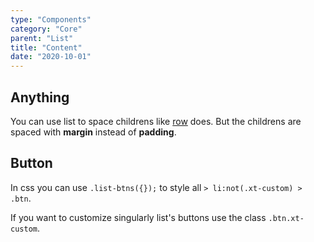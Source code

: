 ```yaml
---
type: "Components"
category: "Core"
parent: "List"
title: "Content"
date: "2020-10-01"
---
```


## Anything

You can use list to space childrens like [row](/components/core/row/content) does. But the childrens are spaced with **margin** instead of **padding**.

<demo>
  <demovanilla src="vanilla/components/core/list/anything-row">
  </demovanilla>
  <demovanilla src="vanilla/components/core/list/anything-column">
  </demovanilla>
  <demovanilla src="vanilla/components/core/list/anything-nested">
  </demovanilla>
</demo>

## Button

In css you can use `.list-btns({});` to style all `> li:not(.xt-custom) > .btn`.

If you want to customize singularly list's buttons use the class `.btn.xt-custom`.

<demo>
  <demovanilla src="vanilla/components/core/list/button-row">
  </demovanilla>
  <demovanilla src="vanilla/components/core/list/button-column">
  </demovanilla>
  <demovanilla src="vanilla/components/core/list/button-nested">
  </demovanilla>
</demo>
